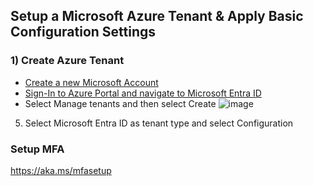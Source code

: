 ## Setup a Microsoft Azure Tenant & Apply Basic Configuration Settings

### 1) Create Azure Tenant
- [Create a new Microsoft Account](https://signup.live.com/)
- [Sign-In to Azure Portal and navigate to Microsoft Entra ID](https://portal.azure.com/#view/Microsoft_AAD_IAM/ActiveDirectoryMenuBlade/~/Overview)
- Select Manage tenants and then select Create
  ![image](https://github.com/user-attachments/assets/5cfe2711-6d92-4aad-9701-c955cc376e76)
5) Select Microsoft Entra ID as tenant type and select Configuration



### Setup MFA
https://aka.ms/mfasetup
